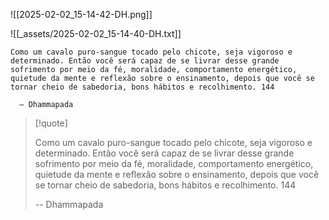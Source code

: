 ![[2025-02-02_15-14-42-DH.png]]

![[_assets/2025-02-02_15-14-40-DH.txt]]

```plaintext title="Dhammapada 144"
Como um cavalo puro-sangue tocado pelo chicote, seja vigoroso e determinado. Então você será capaz de se livrar desse grande sofrimento por meio da fé, moralidade, comportamento energético, quietude da mente e reflexão sobre o ensinamento, depois que você se tornar cheio de sabedoria, bons hábitos e recolhimento. 144

  — Dhammapada
```

> [!quote]
>
> Como um cavalo puro-sangue tocado pelo chicote, seja vigoroso e determinado. Então você será capaz de se livrar desse grande sofrimento por meio da fé, moralidade, comportamento energético, quietude da mente e reflexão sobre o ensinamento, depois que você se tornar cheio de sabedoria, bons hábitos e recolhimento. 144
>  
> -- Dhammapada
